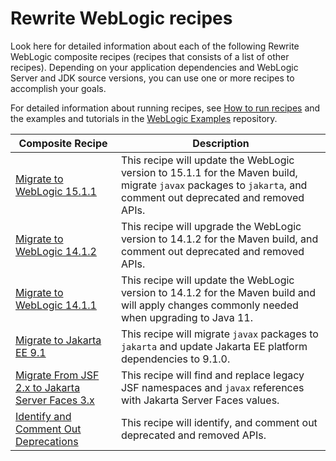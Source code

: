 # Rewrite WebLogic recipes

Look here for detailed information about each of the following Rewrite WebLogic composite recipes (recipes that consists of a list of other recipes). Depending on your application dependencies and WebLogic Server and JDK source versions, you can use one or more recipes to accomplish your goals.

For detailed information about running recipes, see [How to run recipes](../procedures/index.md) and the examples and tutorials in the [WebLogic Examples](https://github.com/oracle-samples/weblogic-examples) repository.

| Composite Recipe | Description |
| --- | --- |
| [Migrate to WebLogic 15.1.1](migrate-to-weblogic-151100.md) | This recipe will update the WebLogic version to 15.1.1 for the Maven build, migrate `javax` packages to `jakarta`, and comment out deprecated and removed APIs. |
| [Migrate to WebLogic 14.1.2](migrate-to-weblogic-141200.md) | This recipe will upgrade the WebLogic version to 14.1.2 for the Maven build, and comment out deprecated and removed APIs. |
| [Migrate to WebLogic 14.1.1](migrate-to-weblogic-141100.md) | This recipe will update the WebLogic version to 14.1.2 for the Maven build and will apply changes commonly needed when upgrading to Java 11. |
| [Migrate to Jakarta EE 9.1](migrate-to-jakarta-EE-9_1.md) | This recipe will migrate `javax` packages to `jakarta` and update Jakarta EE platform dependencies to 9.1.0. |
| [Migrate From JSF 2.x to Jakarta Server Faces 3.x](jakarta-server-faces-3x.md) | This recipe will find and replace legacy JSF namespaces and `javax` references with Jakarta Server Faces values. |
| [Identify and Comment Out Deprecations](identify-deprecations.md) | This recipe will identify, and comment out deprecated and removed APIs. |
